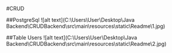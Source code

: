 #CRUD

##PostgreSql
![alt text](C:\Users\User\Desktop\Java Backend\CRUDBackend\src\main\resources\static\Readme\1.jpg)

##Table Users
![alt text](C:\Users\User\Desktop\Java Backend\CRUDBackend\src\main\resources\static\Readme\2.jpg)